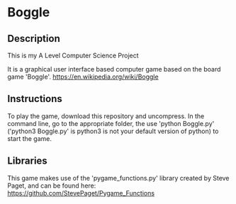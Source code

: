# Boggle

## Description

This is my A Level Computer Science Project

It is a graphical user interface based computer game based on the board game 'Boggle'.
https://en.wikipedia.org/wiki/Boggle

## Instructions

To play the game, download this repository and uncompress.
In the command line, go to the appropriate folder, the use 'python Boggle.py' ('python3 Boggle.py' is python3 is not your default version of python) to start the game.

## Libraries

This game makes use of the 'pygame_functions.py' library created by Steve Paget, and can be found here:
https://github.com/StevePaget/Pygame_Functions
